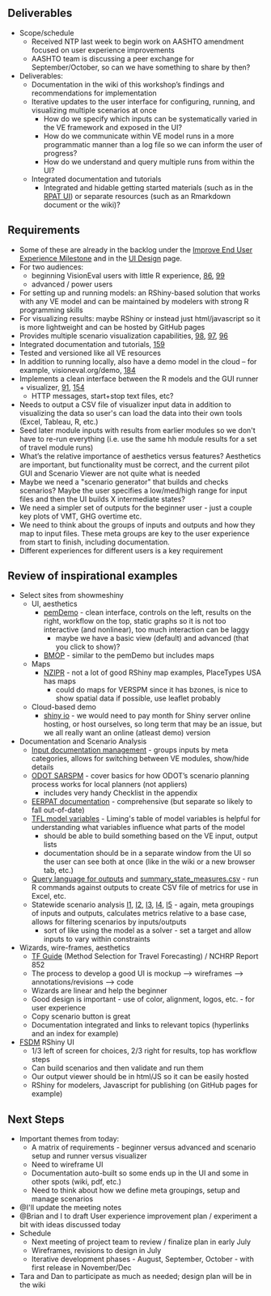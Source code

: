 ## Deliverables
  - Scope/schedule
    - Received NTP last week to begin work on AASHTO amendment focused on user experience improvements 
    - AASHTO team is discussing a peer exchange for September/October, so can we have something to share by then?
  - Deliverables: 
    - Documentation in the wiki of this workshop’s findings and recommendations for implementation
    - Iterative updates to the user interface for configuring, running, and visualizing multiple scenarios at once
      - How do we specify which inputs can be systematically varied in the VE framework and exposed in the UI?
      - How do we communicate within VE model runs in a more programmatic manner than a log file so we can inform the user of progress?
      - How do we understand and query multiple runs from within the UI?
    - Integrated documentation and tutorials
      - Integrated and hidable getting started materials (such as in the [RPAT UI](https://planningtools.transportation.org/files/112.pdf)) or separate resources (such as an Rmarkdown document or the wiki)? 

## Requirements
  - Some of these are already in the backlog under the [Improve End User Experience Milestone](https://github.com/gregorbj/VisionEval/milestone/17) and in the [UI Design](https://github.com/gregorbj/VisionEval/wiki/User-Interface-Design#scenario-viewer) page.
  - For two audiences:
    - beginning VisionEval users with little R experience, [86](https://github.com/gregorbj/VisionEval/issues/86), [99](https://github.com/gregorbj/VisionEval/issues/99) 
    - advanced / power users
  - For setting up and running models: an RShiny-based solution that works with any VE model and can be maintained by modelers with strong R programming skills 
  - For visualizing results: maybe RShiny or instead just html/javascript so it is more lightweight and can be hosted by GitHub pages
  - Provides multiple scenario visualization capabilities, [98](https://github.com/gregorbj/VisionEval/issues/98), [97](https://github.com/gregorbj/VisionEval/issues/97), [96](https://github.com/gregorbj/VisionEval/issues/96)
  - Integrated documentation and tutorials, [159](https://github.com/gregorbj/VisionEval/issues/159)
  - Tested and versioned like all VE resources
  - In addition to running locally, also have a demo model in the cloud – for example, visioneval.org/demo, [184](https://github.com/gregorbj/VisionEval/issues/184)
  - Implements a clean interface between the R models and the GUI runner + visualizer, [91](https://github.com/gregorbj/VisionEval/issues/91), [154](https://github.com/gregorbj/VisionEval/issues/154)
    - HTTP messages, start+stop text files, etc?
  - Needs to output a CSV file of visualizer input data in addition to visualizing the data so user's can load the data into their own tools (Excel, Tableau, R, etc.)
  - Seed later module inputs with results from earlier modules so we don't have to re-run everything (i.e. use the same hh module results for a set of travel module runs)
  - What’s the relative importance of aesthetics versus features?  Aesthetics are important, but functionality must be correct, and the current pilot GUI and Scenario Viewer are not quite what is needed
  - Maybe we need a "scenario generator" that builds and checks scenarios?  Maybe the user specifies a low/med/high range for input files and then the UI builds X intermediate states?
  - We need a simpler set of outputs for the beginner user - just a couple key plots of VMT, GHG overtime etc.
  - We need to think about the groups of inputs and outputs and how they map to input files.  These meta groups are key to the user experience from start to finish, including documentation. 
  - Different experiences for different users is a key requirement

## Review of inspirational examples
  - Select sites from showmeshiny
    - UI, aesthetics
      - [pemDemo](http://shinyprognostics.de/pemDemo) - clean interface, controls on the left, results on the right, workflow on the top, static graphs so it is not too interactive (and nonlinear), too much interaction can be laggy
        - maybe we have a basic view (default) and advanced (that you click to show)?
      - [BMOP](https://cawthron.shinyapps.io/BMOP/) - similar to the pemDemo but includes maps
    - Maps
      - [NZIPR](https://compassnz.shinyapps.io/NZIPR/) - not a lot of good RShiny map examples, PlaceTypes USA has maps
        - could do maps for VERSPM since it has bzones, is nice to show spatial data if possible, use leaflet probably
    - Cloud-based demo
      - [shiny io](http://www.shinyapps.io/) - we would need to pay month for Shiny server online hosting, or host ourselves, so long term that may be an issue, but we all really want an online (atleast demo) version
  - Documentation and Scenario Analysis
    - [Input documentation management](documents/UIDesign/VE_InputDoc_Mockup_20180406.docx) - groups inputs by meta categories, allows for switching between VE modules, show/hide details
    - [ODOT SARSPM](http://www.oregon.gov/ODOT/Planning/Documents/Oregon-Strategic-Assessment-RSPM-Users-Guide.pdf) - cover basics for how ODOT’s scenario planning process works for local planners (not appliers)
      - includes very handy Checklist in the appendix 
    - [EERPAT documentation](https://www.planning.dot.gov/FHWA_tool/EERPAT_Users_Guide.aspx) - comprehensive (but separate so likely to fall out-of-date)
    - [TFL model variables](documents/UIDesign/RSPM-TFLmodelVariables_May2017.pdf) - Liming's table of model variables is helpful for understanding what variables influence what parts of the model
      - should be able to build something based on the VE input, output lists
      - documentation should be in a separate window from the UI so the user can see both at once (like in the wiki or a new browser tab, etc.)
    - [Query language for outputs](documents/UIDesign/state_measures_spec_TN.csv) and [summary_state_measures.csv](documents/UIDesign/summary_state_measures.csv) - run R commands against outputs to create CSV file of metrics for use in Excel, etc.
    - Statewide scenario analysis [I1](documents/UIDesign/ScenarioOutcomes.JPG), [I2](documents/UIDesign/ScenCharts-AltModes.JPG), [I3](documents/UIDesign/ScenCharts-ITS.JPG), [I4](documents/UIDesign/ScenDashboard.JPG), [I5](documents/UIDesign/ScenValidation.JPG) - again, meta groupings of inputs and outputs, calculates metrics relative to a base case, allows for filtering scenarios by inputs/outputs
      - sort of like using the model as a solver - set a target and allow inputs to vary within constraints
  - Wizards, wire-frames, aesthetics
    - [TF Guide](https://rguide.rsginc.com) (Method Selection for Travel Forecasting) / NCHRP Report 852 
    - The process to develop a good UI is mockup --> wireframes --> annotations/revisions --> code
    - Wizards are linear and help the beginner
    - Good design is important - use of color, alignment, logos, etc. - for user experience
    - Copy scenario button is great
    - Documentation integrated and links to relevant topics (hyperlinks and an index for example)
  - [FSDM](https://github.com/gregorbj/FSDM) RShiny UI
    - 1/3 left of screen for choices, 2/3 right for results, top has workflow steps
    - Can build scenarios and then validate and run them
    - Our output viewer should be in html/JS so it can be easily hosted
    - RShiny for modelers, Javascript for publishing (on GitHub pages for example)

## Next Steps
  - Important themes from today:
    - A matrix of requirements - beginner versus advanced and scenario setup and runner versus visualizer
    - Need to wireframe UI
    - Documentation auto-built so some ends up in the UI and some in other spots (wiki, pdf, etc.)
    - Need to think about how we define meta groupings, setup and manage scenarios 
  - @I'll update the meeting notes 
  - @Brian and I to draft User experience improvement plan / experiment a bit with ideas discussed today
  - Schedule
    - Next meeting of project team to review / finalize plan in early July
    - Wireframes, revisions to design in July
    - Iterative development phases - August, September, October - with first release in November/Dec
  - Tara and Dan to participate as much as needed; design plan will be in the wiki